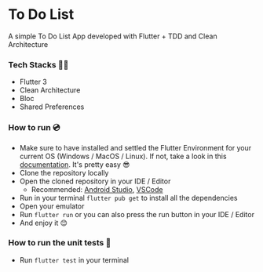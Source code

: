 
# To Do List

A simple To Do List App developed with Flutter + TDD and Clean Architecture

### Tech Stacks 👩‍💻
* Flutter 3
* Clean Architecture
* Bloc
* Shared Preferences


### How to run 💿
* Make sure to have installed and settled the Flutter Environment for your current OS (Windows / MacOS / Linux). If not, take a look in this [documentation](https://docs.flutter.dev/). It's pretty easy 😎
* Clone the repository locally
* Open the cloned repository in your IDE / Editor 
	* Recommended: [Android Studio](https://developer.android.com/studio), [VSCode](https://code.visualstudio.com/)
* Run in your terminal `flutter pub get` to install all the dependencies
* Open your emulator
* Run `flutter run` or you can also press the run button in your IDE / Editor
* And enjoy it 😊

### How to run the unit tests 📀

* Run `flutter test` in your terminal

